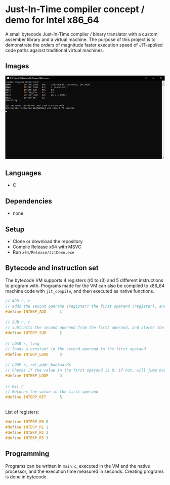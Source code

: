 # Just-In-Time compiler concept / demo for Intel x86_64 

A small bytecode Just-In-Time compiler / binary translator with a custom assember library and a virtual machine. The purpose of this project is to demonstrate the orders of magnitude faster execution speed of JIT-applied code paths against traditional virtual machines.

## Images
![terminal](https://raw.githubusercontent.com/fakelag/jit-demo/master/img/img0.PNG)

## Languages
* C

## Dependencies
* none

## Setup
* Clone or download the repository
* Compile Release x64 with MSVC
* Run `x64/Release/JitDemo.exe`

## Bytecode and instruction set

The bytecode VM supports 4 registers (r0 to r3) and 5 different instructions to program with. Programs made for the VM can also be compiled to x86_64 machine code with `jit_compile`, and then executed as native functions.

```c
// ADD r, r
// adds the second operand (register) the first operand (register), and stores the result in the first operand
#define INTERP_ADD		1

// SUB r, r
// subtracts the second operand from the first operand, and stores the result in the first operand
#define INTERP_SUB		2

// LOAD r, long
// loads a constant in the second operand to the first operand
#define INTERP_LOAD		3

// LOOP r, rel_addr_backwards
// Checks if the value in the first operand is 0, if not, will jump back the second operand amount of bytes relative to the instruction
#define INTERP_LOOP		4

// RET r
// Returns the value in the first operand
#define INTERP_RET		5
```

<br />
List of registers:

```c
#define INTERP_R0 0
#define INTERP_R1 1
#define INTERP_R2 2
#define INTERP_R3 3
```

## Programming

Programs can be written in `main.c`, executed in the VM and the native processor, and the execution time measured in seconds. Creating programs is done in bytecode.
